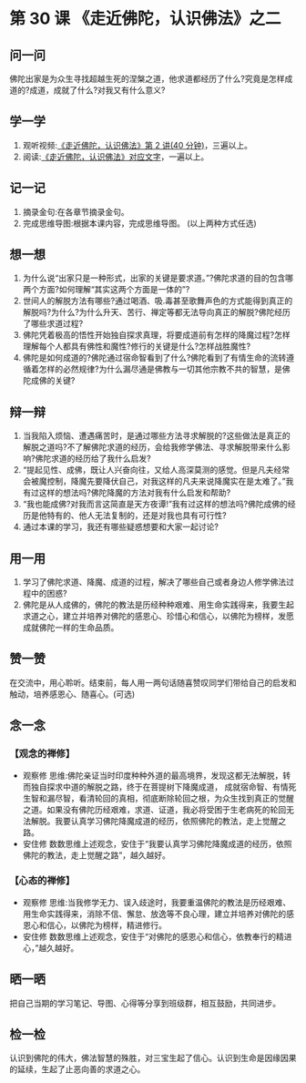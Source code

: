 
# 第 30 课 《走近佛陀，认识佛法》之二

## 问一问

佛陀出家是为众生寻找超越生死的涅槃之道，他求道都经历了什么?究竟是怎样成道的?成道，成就了什么?对我又有什么意义?

## 学一学

1. 观听视频:[《走近佛陀，认识佛法》第 2 讲(40 分钟)](https://www.youtube.com/watch?v=XOLW1V5KAf0)，三遍以上。
2. 阅读:[《走近佛陀，认识佛法》对应文字](./走近佛陀认识佛法#第-34-课)，一遍以上。

## 记一记

1. 摘录金句:在各章节摘录金句。
2. 完成思维导图:根据本课内容，完成思维导图。
   (以上两种方式任选)

## 想一想

1. 为什么说“出家只是一种形式，出家的关键是要求道。”?佛陀求道的目的包含哪两个方面?如何理解“其实这两个方面是一体的”?
2. 世间人的解脱方法有哪些?通过喝酒、吸.毒甚至歌舞声色的方式能得到真正的解脱吗?为什么?为什么升天、苦行、禅定等都无法导向真正的解脱?佛陀经历了哪些求道过程?
3. 佛陀凭着极高的悟性开始独自探求真理，将要成道前有怎样的降魔过程?怎样理解每个人都具有佛性和魔性?修行的关键是什么?怎样战胜魔性?
4. 佛陀是如何成道的?佛陀通过宿命智看到了什么?佛陀看到了有情生命的流转遵循着怎样的必然规律?为什么漏尽通是佛教与一切其他宗教不共的智慧，是佛陀成佛的关键?

## 辩一辩

1. 当我陷入烦恼、遭遇痛苦时，是通过哪些方法寻求解脱的?这些做法是真正的解脱之道吗?不了解佛陀求道的经历，会给我修学佛法、寻求解脱带来什么影响?佛陀求道的经历给了我什么启发?
2. “提起见性、成佛，既让人兴奋向往，又给人高深莫测的感觉。但是凡夫经常会被魔控制，降魔先要降伏自己，对我这样的凡夫来说降魔实在是太难了。”我有过这样的想法吗?佛陀降魔的方法对我有什么启发和帮助?
3. “我也能成佛?对我而言这简直是天方夜谭!”我有过这样的想法吗?佛陀成佛的经历是他特有的、他人无法复制的，还是对我也具有可行性?
4. 通过本课的学习，我还有哪些疑惑想要和大家一起讨论?

## 用一用

1. 学习了佛陀求道、降魔、成道的过程，解决了哪些自己或者身边人修学佛法过程中的困惑?
2. 佛陀是从人成佛的，佛陀的教法是历经种种艰难、用生命实践得来，我要生起求道之心，建立并培养对佛陀的感恩心、珍惜心和信心，以佛陀为榜样，发愿成就佛陀一样的生命品质。

## 赞一赞

在交流中，用心聆听。结束前，每人用一两句话随喜赞叹同学们带给自己的启发和触动，培养感恩心、随喜心。(可选)

## 念一念

### 【观念的禅修】

  - 观察修
    思维:佛陀亲证当时印度种种外道的最高境界，发现这都无法解脱，转而独自探求中道的解脱之路，终于在菩提树下降魔成道，
    成就宿命智、有情死生智和漏尽智，看清轮回的真相，彻底断除轮回之根，为众生找到真正的觉醒之道。如果没有佛陀历经艰难，求道、证道，我必将受困于生老病死的轮回无法解脱。我要认真学习佛陀降魔成道的经历，依照佛陀的教法，走上觉醒之路。
  - 安住修
    数数思维上述观念，安住于“我要认真学习佛陀降魔成道的经历，依照佛陀的教法，走上觉醒之路”，越久越好。

### 【心态的禅修】

  - 观察修
    思维:当我修学无力、误入歧途时，我要重温佛陀的教法是历经艰难、用生命实践得来，消除不信、懈怠、放逸等不良心理，建立并培养对佛陀的感恩心和信心，以佛陀为榜样，精进修行。
  - 安住修
    数数思维上述观念，安住于“对佛陀的感恩心和信心，依教奉行的精进心，”越久越好。

## 晒一晒

把自己当期的学习笔记、导图、心得等分享到班级群，相互鼓励，共同进步。

## 检一检

认识到佛陀的伟大，佛法智慧的殊胜，对三宝生起了信心。认识到生命是因缘因果的延续，生起了止恶向善的求道之心。
